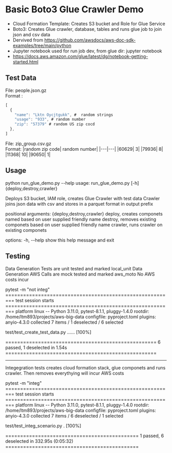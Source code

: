 # Basic Boto3 Glue Crawler Demo
* Cloud Formation Template: Creates S3 bucket and Role for Glue Service
* Boto3:  Creates Glue crawler, database, tables and runs glue job to join json and csv data
* Dervived from https://github.com/awsdocs/aws-doc-sdk-examples/tree/main/python
* Jupyter notebook used for run job dev, from glue dir: jupyter notebook
* https://docs.aws.amazon.com/glue/latest/dg/notebook-getting-started.html


## Test Data
File: people.json.gz  
Format : 
```javascript
[
  {
    "name": "Lktn Oycjtgukk", #  random strings
    "usage": "933", # random number
    "zip": "57379" # random US zip cocd 
  },
]
```

File: zip_group.csv.gz  
Format: 
|random zip code| random number|
|---|---|
|60629| 3|
|79936| 8|
|11368| 10|
|90650| 1|



## Usage
python run_glue_demo.py --help
usage: run_glue_demo.py [-h] {deploy,destroy,crawler}

Deploys S3 bucket, IAM role, creates Glue Crawler with test data Crawler joins json data with csv and stores in a parquet format in output prefix

positional arguments:
  {deploy,destroy,crawler}
                        deploy, creates componets named based on user supplied friendly name
                        destroy, removes existing componets based on user supplied friendly name
                        crawler, runs crawler on existing componets

options:
  -h, --help            show this help message and exit


## Testing
Data Generation Tests are unit tested and marked local_unit
Data Generation AWS Calls are mock tested and marked aws_moto
No AWS costs incur


pytest -m "not integ"
========================================================= test session starts =========================================================
platform linux -- Python 3.11.0, pytest-8.1.1, pluggy-1.4.0
rootdir: /home/ltm893/projects/aws-big-data
configfile: pyproject.toml
plugins: anyio-4.3.0
collected 7 items / 1 deselected / 6 selected

test/test_create_test_data.py ......                                                                                            [100%]

=================================================== 6 passed, 1 deselected in 1.54s ===================================================


---
Integegration tests creates cloud formation stack, glue componets and runs crawler. Then removes everythying will incur AWS costs


pytest -m "integ"
========================================================= test session starts =========================================================
platform linux -- Python 3.11.0, pytest-8.1.1, pluggy-1.4.0
rootdir: /home/ltm893/projects/aws-big-data
configfile: pyproject.toml
plugins: anyio-4.3.0
collected 7 items / 6 deselected / 1 selected

test/test_integ_scenario.py .                                                                                                   [100%]

============================================= 1 passed, 6 deselected in 332.95s (0:05:32) =============================================